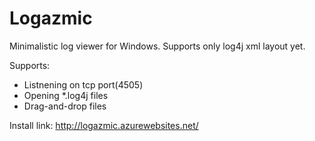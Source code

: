 Logazmic
========

Minimalistic log viewer for Windows. Supports only log4j xml layout yet.

Supports:
* Listnening on tcp port(4505)
* Opening *.log4j files 
* Drag-and-drop files

Install link: http://logazmic.azurewebsites.net/


